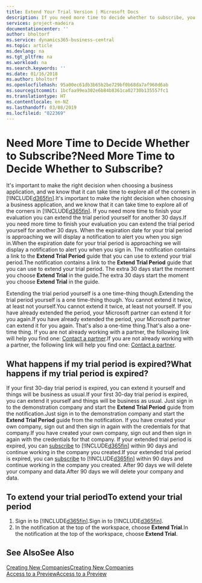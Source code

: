 ```yaml
---
title: Extend Your Trial Version | Microsoft Docs
description: If you need more time to decide whether to subscribe, you can extend your trial version.
services: project-madeira
documentationcenter: ''
author: bholtorf
ms.service: dynamics365-business-central
ms.topic: article
ms.devlang: na
ms.tgt_pltfrm: na
ms.workload: na
ms.search.keywords: ''
ms.date: 01/16/2018
ms.author: bholtorf
ms.openlocfilehash: 95a00ec61db3b65b2be729bf0b68da7af960d6ab
ms.sourcegitcommit: 1bcfaa99ea302e6b84b8361ca02730b135557fc1
ms.translationtype: HT
ms.contentlocale: en-NZ
ms.lasthandoff: 03/08/2019
ms.locfileid: "822369"
---
```

# <a name="need-more-time-to-decide-whether-to-subscribe"></a><span data-ttu-id="00048-103">Need More Time to Decide Whether to Subscribe?</span><span class="sxs-lookup"><span data-stu-id="00048-103">Need More Time to Decide Whether to Subscribe?</span></span>
<span data-ttu-id="00048-104">It's important to make the right decision when choosing a business application, and we know that it can take time to explore all of the corners in [!INCLUDE[d365fin](includes/d365fin_md.md)].</span><span class="sxs-lookup"><span data-stu-id="00048-104">It's important to make the right decision when choosing a business application, and we know that it can take time to explore all of the corners in [!INCLUDE[d365fin](includes/d365fin_md.md)].</span></span> <span data-ttu-id="00048-105">If you need more time to finish your evaluation you can extend the trial period yourself for another 30 days.</span><span class="sxs-lookup"><span data-stu-id="00048-105">If you need more time to finish your evaluation you can extend the trial period yourself for another 30 days.</span></span> <span data-ttu-id="00048-106">When the expiration date for your trial period is approaching we will display a notification to alert you when you sign in.</span><span class="sxs-lookup"><span data-stu-id="00048-106">When the expiration date for your trial period is approaching we will display a notification to alert you when you sign in.</span></span> <span data-ttu-id="00048-107">The notification contains a link to the **Extend Trial Period** guide that you can use to extend your trial period.</span><span class="sxs-lookup"><span data-stu-id="00048-107">The notification contains a link to the **Extend Trial Period** guide that you can use to extend your trial period.</span></span> <span data-ttu-id="00048-108">The extra 30 days start the moment you choose **Extend Trial** in the guide.</span><span class="sxs-lookup"><span data-stu-id="00048-108">The extra 30 days start the moment you choose **Extend Trial** in the guide.</span></span>

<span data-ttu-id="00048-109">Extending the trial period yourself is a one time-thing though.</span><span class="sxs-lookup"><span data-stu-id="00048-109">Extending the trial period yourself is a one time-thing though.</span></span> <span data-ttu-id="00048-110">You cannot extend it twice, at least not yourself.</span><span class="sxs-lookup"><span data-stu-id="00048-110">You cannot extend it twice, at least not yourself.</span></span> <span data-ttu-id="00048-111">If you have already extended the period, your Microsoft partner can extend it for you again.</span><span class="sxs-lookup"><span data-stu-id="00048-111">If you have already extended the period, your Microsoft partner can extend it for you again.</span></span> <span data-ttu-id="00048-112">That's also a one-time thing.</span><span class="sxs-lookup"><span data-stu-id="00048-112">That's also a one-time thing.</span></span> <span data-ttu-id="00048-113">If you are not already working with a partner, the following link will help you find one: [Contact a partner](https://go.microsoft.com/fwlink/?linkid=2038439).</span><span class="sxs-lookup"><span data-stu-id="00048-113">If you are not already working with a partner, the following link will help you find one: [Contact a partner](https://go.microsoft.com/fwlink/?linkid=2038439).</span></span>

## <a name="what-happens-if-my-trial-period-is-expired"></a><span data-ttu-id="00048-114">What happens if my trial period is expired?</span><span class="sxs-lookup"><span data-stu-id="00048-114">What happens if my trial period is expired?</span></span>
<span data-ttu-id="00048-115">If your first 30-day trial period is expired, you can extend it yourself and things will be business as usual.</span><span class="sxs-lookup"><span data-stu-id="00048-115">If your first 30-day trial period is expired, you can extend it yourself and things will be business as usual.</span></span> <span data-ttu-id="00048-116">Just sign in to the demonstration company and start the **Extend Trial Period** guide from the notification.</span><span class="sxs-lookup"><span data-stu-id="00048-116">Just sign in to the demonstration company and start the **Extend Trial Period** guide from the notification.</span></span> <span data-ttu-id="00048-117">If you have created your own company, sign out and then sign in again with the credentials for that company.</span><span class="sxs-lookup"><span data-stu-id="00048-117">If you have created your own company, sign out and then sign in again with the credentials for that company.</span></span> <span data-ttu-id="00048-118">If your extended trial period is expired, you can [subscribe](https://go.microsoft.com/fwlink/?linkid=828659) to [!INCLUDE[d365fin](includes/d365fin_md.md)] within 90 days and continue working in the company you created.</span><span class="sxs-lookup"><span data-stu-id="00048-118">If your extended trial period is expired, you can [subscribe](https://go.microsoft.com/fwlink/?linkid=828659) to [!INCLUDE[d365fin](includes/d365fin_md.md)] within 90 days and continue working in the company you created.</span></span> <span data-ttu-id="00048-119">After 90 days we will delete your company and data.</span><span class="sxs-lookup"><span data-stu-id="00048-119">After 90 days we will delete your company and data.</span></span> 

## <a name="to-extend-your-trial-period"></a><span data-ttu-id="00048-120">To extend your trial period</span><span class="sxs-lookup"><span data-stu-id="00048-120">To extend your trial period</span></span>
1. <span data-ttu-id="00048-121">Sign in to [!INCLUDE[d365fin](includes/d365fin_md.md)].</span><span class="sxs-lookup"><span data-stu-id="00048-121">Sign in to [!INCLUDE[d365fin](includes/d365fin_md.md)].</span></span>
2. <span data-ttu-id="00048-122">In the notification at the top of the workspace, choose **Extend Trial**.</span><span class="sxs-lookup"><span data-stu-id="00048-122">In the notification at the top of the workspace, choose **Extend Trial**.</span></span>

## <a name="see-also"></a><span data-ttu-id="00048-123">See Also</span><span class="sxs-lookup"><span data-stu-id="00048-123">See Also</span></span>
[<span data-ttu-id="00048-124">Creating New Companies</span><span class="sxs-lookup"><span data-stu-id="00048-124">Creating New Companies</span></span>](about-new-company.md)  
[<span data-ttu-id="00048-125">Access to a Preview</span><span class="sxs-lookup"><span data-stu-id="00048-125">Access to a Preview</span></span>](across-preview.md)  